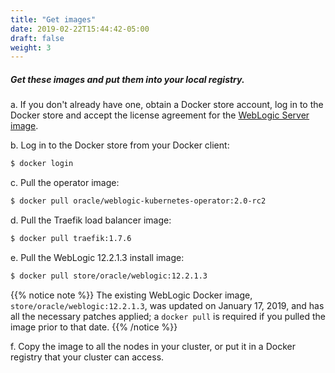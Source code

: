 ```yaml
---
title: "Get images"
date: 2019-02-22T15:44:42-05:00
draft: false
weight: 3
---
```


##### Get these images and put them into your local registry.

a. If you don't already have one, obtain a Docker store account, log in to the Docker store
and accept the license agreement for the [WebLogic Server image](https://hub.docker.com/_/oracle-weblogic-server-12c).

b. Log in to the Docker store from your Docker client:

```bash
$ docker login
```

c. Pull the operator image:

```bash
$ docker pull oracle/weblogic-kubernetes-operator:2.0-rc2
```

d. Pull the Traefik load balancer image:

```bash
$ docker pull traefik:1.7.6
```

e. Pull the WebLogic 12.2.1.3 install image:

```bash
$ docker pull store/oracle/weblogic:12.2.1.3
```  

{{% notice note %}}
The existing WebLogic Docker image, `store/oracle/weblogic:12.2.1.3`, was updated on January 17, 2019, and has all the necessary patches applied; a `docker pull` is required if you pulled the image prior to that date.
{{% /notice %}}


  f. Copy the image to all the nodes in your cluster, or put it in a Docker registry that your cluster can access.

